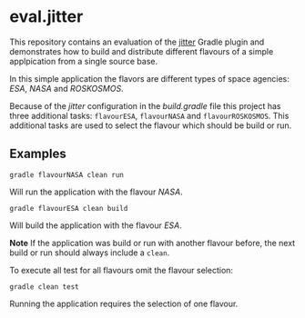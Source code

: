 # eval.jitter

This repository contains an evaluation of the [jitter](https://github.com/mictaege/jitter-plugin) Gradle plugin and demonstrates how to build and distribute different flavours of a simple applpication from a single source base.

In this simple application the flavors are different types of space agencies: _ESA_, _NASA_ and _ROSKOSMOS_.

Because of the _jitter_ configuration in the _build.gradle_ file this project has three additional tasks: ```flavourESA```, ```flavourNASA``` and ```flavourROSKOSMOS```. This additional tasks are used to select the flavour which should be build or run.

## Examples

```Shell
gradle flavourNASA clean run
```

Will run the application with the flavour _NASA_.

```Shell
gradle flavourESA clean build
```

Will build the application with the flavour _ESA_.

**Note** If the application was build or run with another flavour before, the next build or run should always include a ```clean```.

To execute all test for all flavours omit the flavour selection:

```Shell
gradle clean test
```

Running the application requires the selection of one flavour.